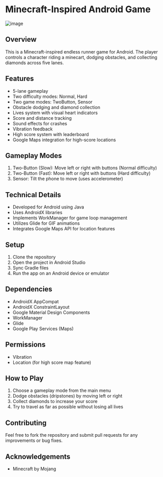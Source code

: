 # Minecraft-Inspired Android Game

![image](https://github.com/user-attachments/assets/89547d67-f80d-4f0b-8361-41eee2dbed80=128x128)

## Overview
This is a Minecraft-inspired endless runner game for Android. The player controls a character riding a minecart, dodging obstacles, and collecting diamonds across five lanes.

## Features
- 5-lane gameplay
- Two difficulty modes: Normal, Hard
- Two game modes: TwoButton, Sensor
- Obstacle dodging and diamond collection
- Lives system with visual heart indicators
- Score and distance tracking
- Sound effects for crashes
- Vibration feedback
- High score system with leaderboard
- Google Maps integration for high-score locations

## Gameplay Modes
1. Two-Button (Slow): Move left or right with buttons (Normal difficulty)
2. Two-Button (Fast): Move left or right with buttons (Hard difficulty)
3. Sensor: Tilt the phone to move (uses accelerometer)

## Technical Details
- Developed for Android using Java
- Uses AndroidX libraries
- Implements WorkManager for game loop management
- Utilizes Glide for GIF animations
- Integrates Google Maps API for location features

## Setup
1. Clone the repository
2. Open the project in Android Studio
3. Sync Gradle files
4. Run the app on an Android device or emulator

## Dependencies
- AndroidX AppCompat
- AndroidX ConstraintLayout
- Google Material Design Components
- WorkManager
- Glide
- Google Play Services (Maps)

## Permissions
- Vibration
- Location (for high score map feature)

## How to Play
1. Choose a gameplay mode from the main menu
2. Dodge obstacles (dripstones) by moving left or right
3. Collect diamonds to increase your score
4. Try to travel as far as possible without losing all lives

## Contributing
Feel free to fork the repository and submit pull requests for any improvements or bug fixes.

## Acknowledgements
- Minecraft by Mojang
